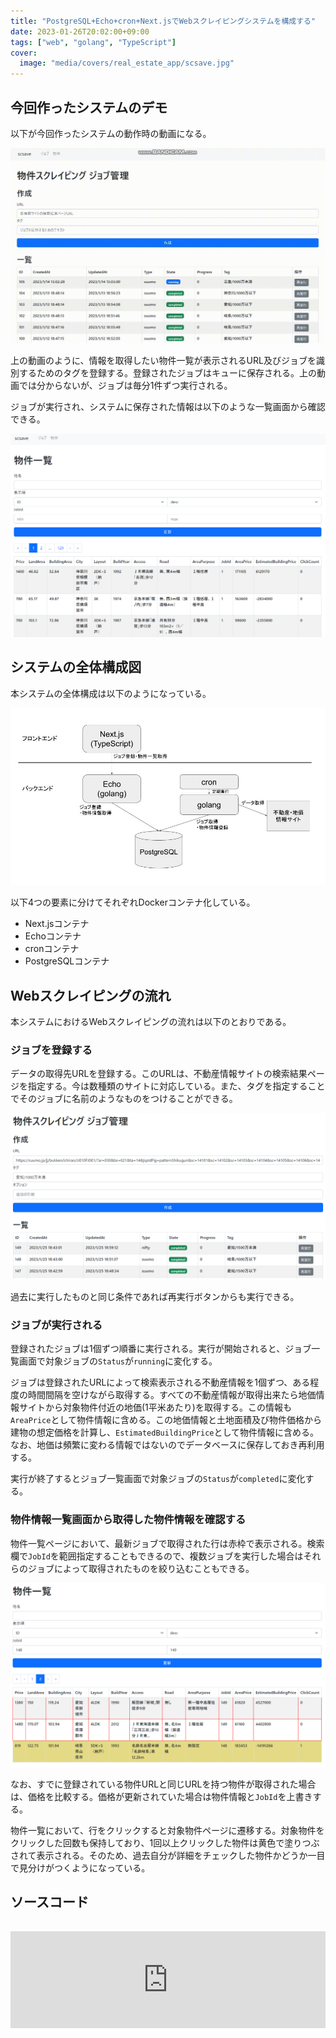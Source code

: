 ```yaml
---
title: "PostgreSQL+Echo+cron+Next.jsでWebスクレイピングシステムを構成する"
date: 2023-01-26T20:02:00+09:00
tags: ["web", "golang", "TypeScript"]
cover:
  image: "media/covers/real_estate_app/scsave.jpg"
---
```


## 今回作ったシステムのデモ

以下が今回作ったシステムの動作時の動画になる。

![](/media/photos/real_estate_app/regist.gif)

上の動画のように、情報を取得したい物件一覧が表示されるURL及びジョブを識別するためのタグを登録する。登録されたジョブはキューに保存される。上の動画では分からないが、ジョブは毎分1件ずつ実行される。

ジョブが実行され、システムに保存された情報は以下のような一覧画面から確認できる。

![](/media/photos/real_estate_app/list.png)

## システムの全体構成図

本システムの全体構成は以下のようになっている。

![](/media/photos/real_estate_app/scsave.jpg)

以下4つの要素に分けてそれぞれDockerコンテナ化している。

- Next.jsコンテナ
- Echoコンテナ
- cronコンテナ
- PostgreSQLコンテナ

## Webスクレイピングの流れ

本システムにおけるWebスクレイピングの流れは以下のとおりである。

### ジョブを登録する

データの取得先URLを登録する。このURLは、不動産情報サイトの検索結果ページを指定する。今は数種類のサイトに対応している。また、タグを指定することでそのジョブに名前のようなものをつけることができる。

![](/media/photos/real_estate_app/jobs.png)

過去に実行したものと同じ条件であれば再実行ボタンからも実行できる。

### ジョブが実行される

登録されたジョブは1個ずつ順番に実行される。実行が開始されると、ジョブ一覧画面で対象ジョブの`Status`が`running`に変化する。

ジョブは登録されたURLによって検索表示される不動産情報を1個ずつ、ある程度の時間間隔を空けながら取得する。すべての不動産情報が取得出来たら地価情報サイトから対象物件付近の地価(1平米あたり)を取得する。この情報も`AreaPrice`として物件情報に含める。この地価情報と土地面積及び物件価格から建物の想定価格を計算し、`EstimatedBuildingPrice`として物件情報に含める。なお、地価は頻繁に変わる情報ではないのでデータベースに保存しておき再利用する。

実行が終了するとジョブ一覧画面で対象ジョブの`Status`が`completed`に変化する。

### 物件情報一覧画面から取得した物件情報を確認する

物件一覧ページにおいて、最新ジョブで取得された行は赤枠で表示される。検索欄で`JobId`を範囲指定することもできるので、複数ジョブを実行した場合はそれらのジョブによって取得されたものを絞り込むこともできる。

![](/media/photos/real_estate_app/list2.png)

なお、すでに登録されている物件URLと同じURLを持つ物件が取得された場合は、価格を比較する。価格が更新されていた場合は物件情報と`JobId`を上書きする。

物件一覧において、行をクリックすると対象物件ページに遷移する。対象物件をクリックした回数も保持しており、1回以上クリックした物件は黄色で塗りつぶされて表示される。そのため、過去自分が詳細をチェックした物件かどうか一目で見分けがつくようになっている。

## ソースコード

<iframe class="hatenablogcard" style="width:100%;height:155px;margin:15px 0;max-width:680px;" title="kouya17/scsave" src="https://hatenablog.com/embed?url=https://github.com/kouya17/scsave" frameborder="0" scrolling="no"></iframe>